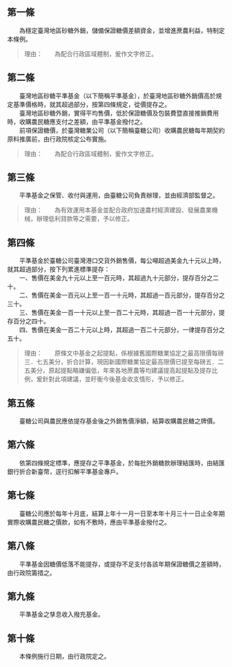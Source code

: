 第一條 
-------
　　為穩定臺灣地區砂糖外銷，儲備保證糖價差額資金，並增進蔗農利益，特制定本條例。  
> 理由：　　為配合行政區域體制，爰作文字修正。



第二條 
-------
　　臺灣地區砂糖平準基金（以下簡稱平準基金），於臺灣地區砂糖外銷價高於規定基準價格時，就其超過部分，按第四條規定，從價提存之。  
　　臺灣地區砂糖外銷，實得平均售價，低於保證糖價及包裝費暨直接推銷費用時，收購農民糖應支付之差額，由平準基金撥付之。  
　　前項保證糖價，於臺灣糖業公司（以下簡稱臺糖公司）收購農民糖每年期契約原料推廣前，由行政院核定公布實施。  
> 理由：　　為配合行政區域體制，爰作文字修正。



第三條 
-------
　　平準基金之保管、收付與運用，由臺糖公司負責辦理，並由經濟部監督之。  
> 理由：　　為有效運用本基金並配合政府加速農村經濟建設、發展農業機械，辦理低利貸款等之需要，予以修正。



第四條 
-------
　　平準基金於臺糖公司臺灣港口交貨外銷售價，每公噸超過美金九十元以上時，就其超過部分，按下列累進標準提存：  
　　一、售價在美金九十元以上至一百元時，其超過九十元部分，提存百分之二十。  
　　二、售價在美金一百元以上至一百一十元時，其超過一百元部分，提存百分之三十。  
　　三、售價在美金一百一十元以上至一百二十元時，其超過一百一十元部分，提存百分之四十。  
　　四、售價在美金一百二十元以上時，其超過一百二十元部分，一律提存百分之五十。  
> 理由：　　原條文中基金之起提點，係根據舊國際糖業協定之最高限價每磅三．七五美分，折合計算，現因新國際糖業協定最高限價已提至每磅五．二五美分，原起提點略嫌偏低，年來各地蔗農等均建議提高起提點及提存比例，爰針對此項建議，並盱衡今後基金收支情形，予以修正。



第五條 
-------
　　臺糖公司與農民應依提存基金後之外銷售價淨額，結算收購農民糖之牌價。  


第六條 
-------
　　依第四條規定標準，應提存之平準基金，於每批外銷糖款辦理結匯時，由結匯銀行折合新臺幣，逕行扣解平準基金專戶。  


第七條 
-------
　　臺糖公司應於每年十月底，結算上年十一月一日至本年十月三十一日止全年期實際收購農民糖之價款，如有不敷時，應由平準基金撥付之。  


第八條 
-------
　　平準基金因糖價低落不能提存，或提存不足支付各該年期保證糖價之差額時，由行政院籌措之。  


第九條 
-------
　　平準基金之孳息收入撥充基金。  


第十條 
-------
　　本條例施行日期，由行政院定之。